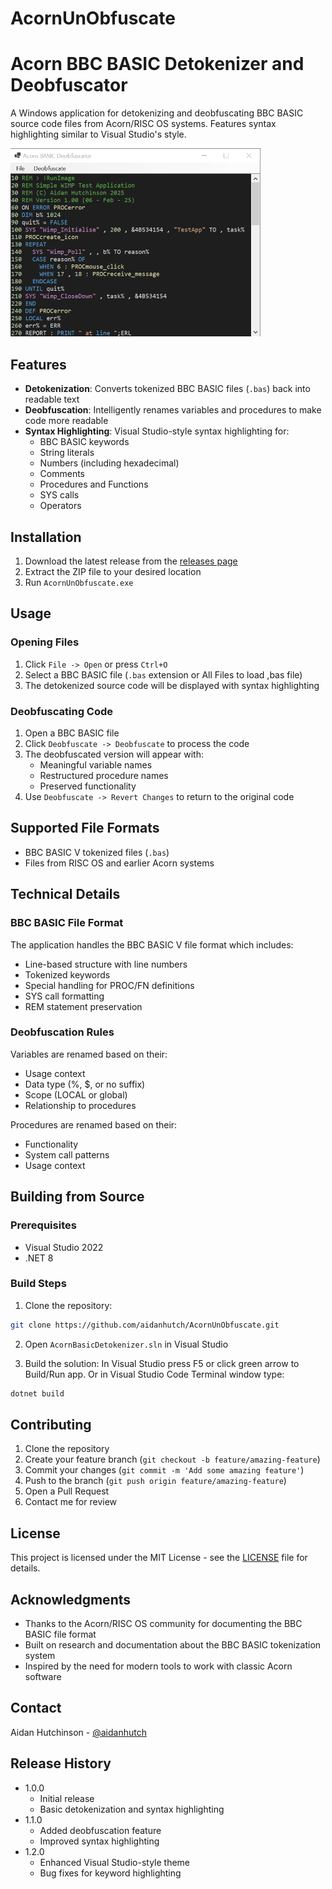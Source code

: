 # AcornUnObfuscate

# Acorn BBC BASIC Detokenizer and Deobfuscator

A Windows application for detokenizing and deobfuscating BBC BASIC source code files from Acorn/RISC OS systems. Features syntax highlighting similar to Visual Studio's style.

<img src="https://github.com/aidanhutch/AcornUnObfuscate/blob/master/Docs/Screenshot%202025-02-06%20100249.png" width="400"/>

## Features

- **Detokenization**: Converts tokenized BBC BASIC files (`.bas`) back into readable text
- **Deobfuscation**: Intelligently renames variables and procedures to make code more readable
- **Syntax Highlighting**: Visual Studio-style syntax highlighting for:
  - BBC BASIC keywords
  - String literals
  - Numbers (including hexadecimal)
  - Comments
  - Procedures and Functions
  - SYS calls
  - Operators

## Installation

1. Download the latest release from the [releases page](https://github.com/aidanhutch/AcornUnObfuscate/blob/master/Releases)
2. Extract the ZIP file to your desired location
3. Run `AcornUnObfuscate.exe`

## Usage

### Opening Files

1. Click `File -> Open` or press `Ctrl+O`
2. Select a BBC BASIC file (`.bas` extension or All Files to load ,bas file)
3. The detokenized source code will be displayed with syntax highlighting

### Deobfuscating Code

1. Open a BBC BASIC file
2. Click `Deobfuscate -> Deobfuscate` to process the code
3. The deobfuscated version will appear with:
   - Meaningful variable names
   - Restructured procedure names
   - Preserved functionality
4. Use `Deobfuscate -> Revert Changes` to return to the original code

## Supported File Formats

- BBC BASIC V tokenized files (`.bas`)
- Files from RISC OS and earlier Acorn systems

## Technical Details

### BBC BASIC File Format

The application handles the BBC BASIC V file format which includes:
- Line-based structure with line numbers
- Tokenized keywords
- Special handling for PROC/FN definitions
- SYS call formatting
- REM statement preservation

### Deobfuscation Rules

Variables are renamed based on their:
- Usage context
- Data type (%, $, or no suffix)
- Scope (LOCAL or global)
- Relationship to procedures

Procedures are renamed based on their:
- Functionality
- System call patterns
- Usage context

## Building from Source

### Prerequisites

- Visual Studio 2022
- .NET 8

### Build Steps

1. Clone the repository:
```bash
git clone https://github.com/aidanhutch/AcornUnObfuscate.git
```

2. Open `AcornBasicDetokenizer.sln` in Visual Studio

3. Build the solution:
   In Visual Studio press F5 or click green arrow to Build/Run app.
   Or in Visual Studio Code Terminal window type:
```bash
dotnet build
```

## Contributing

1. Clone the repository
2. Create your feature branch (`git checkout -b feature/amazing-feature`)
3. Commit your changes (`git commit -m 'Add some amazing feature'`)
4. Push to the branch (`git push origin feature/amazing-feature`)
5. Open a Pull Request
6. Contact me for review

## License

This project is licensed under the MIT License - see the [LICENSE](LICENSE) file for details.

## Acknowledgments

- Thanks to the Acorn/RISC OS community for documenting the BBC BASIC file format
- Built on research and documentation about the BBC BASIC tokenization system
- Inspired by the need for modern tools to work with classic Acorn software

## Contact

Aidan Hutchinson - [@aidanhutch](https://twitter.com/aidanhutch)

## Release History

* 1.0.0
    * Initial release
    * Basic detokenization and syntax highlighting
* 1.1.0
    * Added deobfuscation feature
    * Improved syntax highlighting
* 1.2.0
    * Enhanced Visual Studio-style theme
    * Bug fixes for keyword highlighting
